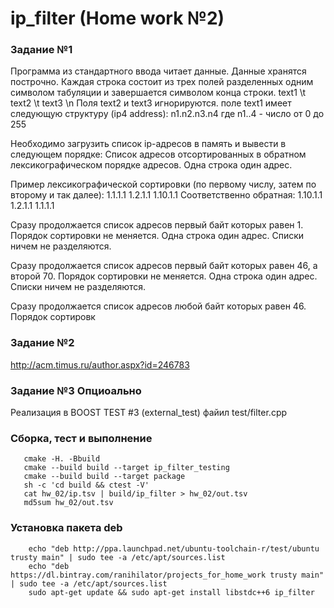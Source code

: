 # ip_filter (Home work №2)

### Задание №1
Программа из стандартного ввода читает данные. 
Данные хранятся построчно.
Каждая строка состоит из трех полей разделенных одним символом табуляции и завершается символом конца строки.
text1 \t text2 \t text3 \n
Поля text2 и text3 игнорируются. 
поле text1 имеет следующую структуру (ip4 address): n1.n2.n3.n4 где n1..4 - число от 0 до 255

Необходимо загрузить список ip-адресов в память и вывести в следующем порядке:
Список адресов отсортированных в обратном лексикографическом порядке адресов. Одна строка один адрес.

Пример лексикографической сортировки (по первому числу, затем по второму и так далее):
1.1.1.1
1.2.1.1
1.10.1.1
Соответственно обратная:
1.10.1.1
1.2.1.1
1.1.1.1

Сразу продолжается список адресов первый байт которых равен 1. 
Порядок сортировки не меняется. Одна строка один адрес. Списки ничем не разделяются. 

Сразу продолжается список адресов первый байт которых равен 46, а второй 70. 
Порядок сортировки не меняется. Одна строка один адрес. Списки ничем не разделяются. 

Сразу продолжается список адресов любой байт которых равен 46. Порядок сортировк

### Задание №2
http://acm.timus.ru/author.aspx?id=246783

### Задание №3 Опциоально
Реализация в BOOST TEST #3 (external_test) файил test/filter.cpp


### Сборка, тест и выполнение
```shell
   cmake -H. -Bbuild
   cmake --build build --target ip_filter_testing
   cmake --build build --target package
   sh -c 'cd build && ctest -V'
   cat hw_02/ip.tsv | build/ip_filter > hw_02/out.tsv
   md5sum hw_02/out.tsv
```
### Установка пакета deb
```shell
    echo "deb http://ppa.launchpad.net/ubuntu-toolchain-r/test/ubuntu trusty main" | sudo tee -a /etc/apt/sources.list
    echo "deb https://dl.bintray.com/ranihilator/projects_for_home_work trusty main" | sudo tee -a /etc/apt/sources.list
    sudo apt-get update && sudo apt-get install libstdc++6 ip_filter
```
